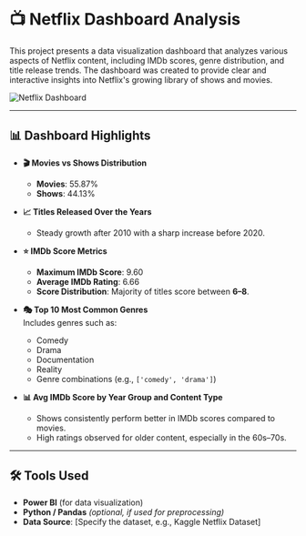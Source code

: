 # 📺 Netflix Dashboard Analysis

This project presents a data visualization dashboard that analyzes various aspects of Netflix content, including IMDb scores, genre distribution, and title release trends. The dashboard was created to provide clear and interactive insights into Netflix's growing library of shows and movies.

![Netflix Dashboard](./path_to_your_image.png)

---

## 📊 Dashboard Highlights

- **🎬 Movies vs Shows Distribution**  
  - **Movies**: 55.87%  
  - **Shows**: 44.13%

- **📈 Titles Released Over the Years**  
  - Steady growth after 2010 with a sharp increase before 2020.

- **⭐ IMDb Score Metrics**  
  - **Maximum IMDb Score**: 9.60  
  - **Average IMDb Rating**: 6.66  
  - **Score Distribution**: Majority of titles score between **6–8**.

- **🎭 Top 10 Most Common Genres**  
  Includes genres such as:
  - Comedy
  - Drama
  - Documentation
  - Reality
  - Genre combinations (e.g., `['comedy', 'drama']`)

- **📊 Avg IMDb Score by Year Group and Content Type**  
  - Shows consistently perform better in IMDb scores compared to movies.
  - High ratings observed for older content, especially in the 60s–70s.

---

## 🛠 Tools Used

- **Power BI** (for data visualization)
- **Python / Pandas** *(optional, if used for preprocessing)*
- **Data Source**: [Specify the dataset, e.g., Kaggle Netflix Dataset]

